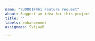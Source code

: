```yaml
---
name: "\U0001F4A1 Feature request"
about: Suggest an idea for this project
title: ''
labels: enhancement
assignees: SVijayB

---
```


<!-- ⚠️⚠️ Do Not Delete These Comments. ⚠️⚠️ -->
<!-- Read our Rules of Conduct: https://github.com/SVijayB/MatLab-Codes/blob/master/.github/CODE_OF_CONDUCT.md -->
<!-- Please search existing issues to avoid creating duplicates. -->
<!--- Provide a general summary of your question in the Title above -->

<!-- Describe the feature you'd like. -->



<!-- Before submitting, click on the preview tab to check your work so far-->
